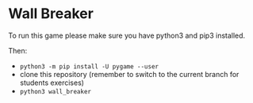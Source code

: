 # Wall Breaker

To run this game please make sure you have python3 and pip3 installed.

Then:
* `python3 -m pip install -U pygame --user`
* clone this repository (remember to switch to the current branch for students exercises)
* `python3 wall_breaker`
